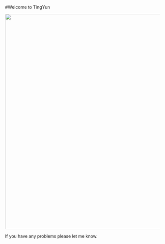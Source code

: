 #Welcome to TingYun


<img src=" https://timgsa.baidu.com/timg?image&quality=80&size=b9999_10000&sec=1539938826072&di=f74174702dbf0b132ce885a0bf8cec79&imgtype=0&src=http%3A%2F%2Fpassport.onethink.cn%2FAvatar%2F000%2F020%2F75%2F27%2Foriginal.gif" width="700" hegiht="300" align=center />

If you have any problems please let me know.


